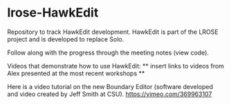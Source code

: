# lrose-HawkEdit
Repository to track HawkEdit development.  HawkEdit is part of the LROSE project and is  developed to replace Solo.

Follow along with the progress through the meeting notes (view code).

Videos that demonstrate how to use HawkEdit:
** insert links to videos from Alex presented at the most recent workshops **

Here is a video tutorial on the new Boundary Editor (software developed and video created by Jeff Smith at CSU).
https://vimeo.com/369963107


